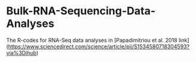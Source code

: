 # Bulk-RNA-Sequencing-Data-Analyses
The R-codes for RNA-Seq data analyses in [Papadimitriou et al. 2018 link] (https://www.sciencedirect.com/science/article/pii/S1534580718304593?via%3Dihub)
